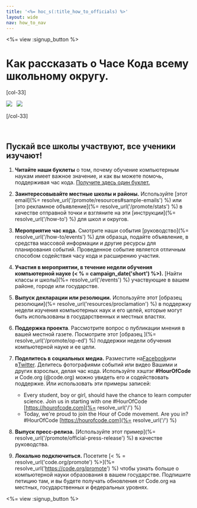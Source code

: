 ```yaml
---
title: '<%= hoc_s(:title_how_to_officials) %>'
layout: wide
nav: how_to_nav
---
```

<%= view :signup_button %>

# Как рассказать о Часе Кода всему школьному округу.

[col-33]

![](/images/fit-275/highlight-obama.png)&nbsp;&nbsp;&nbsp;![](/images/fit-246/dan.jpg)

[/col-33]

<p style="clear:both">&nbsp;</p>

## Пускай все школы участвуют, все ученики изучают!

1. **Читайте наши буклеты** о том, почему обучение компьютерным наукам имеет важное значение, и как вы можете помочь, поддерживая час кода. [Получите здесь один буклет.](/files/hoc-one-pager-public-officials-2016.pdf)

2. **Заинтересовывайте местные школы и районы.** Используйте [этот email](%= resolve_url('/promote/resources#sample-emails') %) или [это рекламное объявление](%= resolve_url('/promote/stats') %) в качестве отправной точки и взгляните на эти [инструкции](%= resolve_url('/how-to') %) для школ и округов.

3. **Мероприятие час кода.** Смотрите наши события [руководство](%= resolve_url('/how-to/events') %) для образца, подайте объявление, в средства массовой информации и другие ресурсы для планирования событий. Проведенное событие является отличным способом содействия часу кода и расширению участия.

4. **Участия в мероприятии, в течение недели обучения компьютерной науке (< % = campaign_date('short') %>).** [Найти классы и школы](%= resolve_url('/events') %) участвующие в вашем районе, городе или государстве.

5. **Выпуск декларации или резолюции.** Используйте этот [образец резолюции](%= resolve_url('resources/proclamation') %) в поддержку недели изучения компьютерных наук и его целей, которые могут быть использованы в государственных и местных властях.

6. **Поддержка проекта**. Рассмотрите вопрос о публикации мнения в вашей местной газете. Посмотрите этот [образец ](%= resolve_url('/promote/op-ed') %) поддержки недели обучения компьютерной науке и ее цели.

7. **Поделитесь в социальных медиа.** Разместите на[Facebook](https://www.facebook.com/sharer/sharer.php?u=http%3A%2F%2Fhourofcode.com%2Fus)или в[Twitter](https://twitter.com/intent/tweet?url=http%3A%2F%2Fhourofcode.com&text=I%27m%20participating%20in%20this%20year%27s%20%23HourOfCode%2C%20are%20you%3F%20%40codeorg&original_referer=https%3A%2F%2Fwww.google.com%2Furl%3Fq%3Dhttps%253A%252F%252Ftwitter.com%252Fshare%253Fhashtags%253D%2526amp%253Brelated%253Dcodeorg%2526amp%253Btext%253DI%252527m%252Bparticipating%252Bin%252Bthis%252Byear%252527s%252B%252523HourOfCode%25252C%252Bare%252Byou%25253F%252B%252540codeorg%2526amp%253Burl%253Dhttp%25253A%25252F%25252Fhourofcode.com%26sa%3DD%26sntz%3D1%26usg%3DAFQjCNE1GLTUbKZfMlEh9Aj5w0iswz6PYQ&related=codeorg&hashtags=). Делитесь фотографиями событий или видео Вашими и других взрослых, делая час кода. Используйте хэштэг **#HourOfCode** и Code.org (@code.org) можно увидеть его и содействовать поддержке. Или использовать эти примеры записей:
    
    - Every student, boy or girl, should have the chance to learn computer science. Join us in starting with one #HourOfCode [https://hourofcode.com](%= resolve_url('/') %)
    - Today, we're proud to join the Hour of Code movement. Are you in? #HourOfCode [https://hourofcode.com](%= resolve_url('/') %)   
          
        

8. **Выпуск пресс-релиза.** [Используйте этот пример](%= resolve_url('/promote/official-press-release') %) в качестве руководства.

9. **Локально подключиться.** Посетите [< % = resolve_url('code.org/promote') %>](%= resolve_url('https://code.org/promote') %) чтобы узнать больше о компьютерной науки образования в вашем государстве. Подпишите петицию там, и вы будете получать обновления от Code.org на местных, государственных и федеральных уровнях.

<%= view :signup_button %>